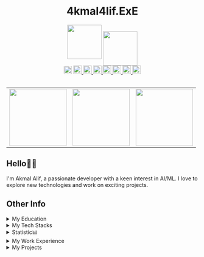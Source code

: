 <h1 align='center'>
  4kmal4lif.ExE
</h1>

<div align='center'>
<img src="https://github.com/user-attachments/assets/7de12eaa-a2b1-4d81-a750-cefb5b590b5f" width="90"/>
<sub><sub><sub><sub><sub><sub>
<img src="https://github.com/user-attachments/assets/6d027278-2d01-4af3-87ad-eef19c279541" width=90"/>
</sub></sub></sub></sub></sub></sub>
</div>

<div align='center'> <img src="https://komarev.com/ghpvc/?username=4kmal&color=dc143c&style=for-the-badge" alt="Profile Views" style="height:21px;"> <a href="https://akmalalif.com"> <img src="https://img.shields.io/badge/Portfolio-543DE0?style=for-the-badge&logo=About.me&logoColor=white" alt="Portfolio" style="height:22px;"> </a> <a href="https://www.linkedin.com/in/akmal-alif/"> <img src="https://img.shields.io/badge/LinkedIn-0077B5?style=for-the-badge&logo=linkedin&logoColor=white" alt="LinkedIn" style="height:22px;"> </a> <a href="https://github.com/4kmal"> <img src="https://img.shields.io/badge/GitHub-100000?style=for-the-badge&logo=github&logoColor=white" alt="GitHub" style="height:22px;"> </a> <a href="mailto:iamaleep@gmail.com"> <img src="https://img.shields.io/badge/Gmail-D14836?style=for-the-badge&logo=gmail&logoColor=white" alt="Gmail" style="height:22px;"> </a> <a href="https://www.instagram.com/4kmal4lif/"> <img src="https://img.shields.io/badge/Instagram-E4405F?style=for-the-badge&logo=instagram&logoColor=white" alt="Instagram" style="height:22px;"> </a> <a href="https://4kmal.medium.com"> <img src="https://img.shields.io/badge/Medium-12100E?style=for-the-badge&logo=medium&logoColor=white" alt="Medium" style="height:22px;"> </a> <a href="https://www.kaggle.com/4kmal4lif"> <img src="https://img.shields.io/badge/Kaggle-20BEFF?style=for-the-badge&logo=Kaggle&logoColor=white" alt="Kaggle" style="height:22px;"> </a> 
</div>

<br/>

<div align='center'>
  <table>
    <tr>
      <td align='center'>
        <a href='https://ko-fi.com/S6S419B72M'>
          <img src="https://github.com/user-attachments/assets/92d264a7-7ff4-44af-82a8-b29ba61f1628" width="150"/>
        </a>
      </td>
      <td align='center'>
        <a href='https://ko-fi.com/S6S419B72M'>
          <img src="https://github.com/user-attachments/assets/7875cd4a-312a-40a7-8591-e71408b6e6cf" width="150"/>
        </a>
      </td>
      <td align='center'>
        <a>
          <img src="https://github.com/user-attachments/assets/ca227572-71e1-4882-affd-7d7c3dae1de9" width="150"/>
        </a>
      </td>
    </tr>
  </table>
</div>



## Hello👋🏻
I'm Akmal Alif, a passionate developer with a keen interest in AI/ML. I love to explore new technologies and work on exciting projects.

## Other Info
<details>
  <summary>My Education</summary>
  
  <span><img src="https://img.shields.io/badge/Org-UKM-1877F2?style=for-the-badge"></span>
  <span><img src="https://img.shields.io/badge/CGPA-3.63-EFEEE9?style=for-the-badge"></span>
</details>

<details>
  <summary>My Tech Stacks</summary>
  <table>
    <tr>
      <th>Category</th>
      <th>Skills</th>
    </tr>
    <tr>
      <td>Programming Languages</td>
      <td>
        <img src="https://img.shields.io/badge/-Python-3776AB?style=flat&logo=python&logoColor=white" alt="Python">
        <img src="https://img.shields.io/badge/-C++-00599C?style=flat&logo=c%2B%2B&logoColor=white" alt="C++">
        <img src="https://img.shields.io/badge/-Java-007396?style=flat&logo=java&logoColor=white" alt="Java">
        <img src="https://img.shields.io/badge/-JavaScript-F7DF1E?style=flat&logo=javascript&logoColor=black" alt="JavaScript">
        <img src="https://img.shields.io/badge/-CSS3-1572B6?style=flat&logo=css3" alt="CSS3">
        <img src="https://img.shields.io/badge/-HTML5-E34F26?style=flat&logo=html5&logoColor=white" alt="HTML5">
        <img src="https://img.shields.io/badge/-PHP-777BB4?style=flat&logo=php&logoColor=white" alt="PHP">
        <img src="https://img.shields.io/badge/-SQL-4479A1?style=flat&logo=postgresql&logoColor=white" alt="SQL">
        <img src="https://img.shields.io/badge/-TypeScript-3178C6?style=flat&logo=typescript&logoColor=white" alt="TypeScript">
      </td>
    </tr>
    <tr>
      <td>Frameworks</td>
      <td>
        <img src="https://img.shields.io/badge/-Streamlit-FF4B4B?style=flat&logo=streamlit&logoColor=white" alt="Streamlit">
        <img src="https://img.shields.io/badge/-Vite-646CFF?style=flat&logo=vite&logoColor=white" alt="Vite">
      </td>
    </tr>
    <tr>
      <td>Databases</td>
      <td>
        <img src="https://img.shields.io/badge/-Supabase-3ECF8E?style=flat&logo=supabase&logoColor=white" alt="Supabase">
        <img src="https://img.shields.io/badge/-PostgreSQL-336791?style=flat&logo=postgresql&logoColor=white" alt="PostgreSQL">
        <img src="https://img.shields.io/badge/-Firebase-FFCB2F?style=flat&logo=firebase&logoColor=white" alt="Firebase">
        <img src="https://img.shields.io/badge/-Firestore-FFCB2F?style=flat&logo=firebase&logoColor=white" alt="Firestore">
        <img src="https://img.shields.io/badge/sqlite-%2307405e.svg?style=flat&logo=sqlite&logoColor=white">
      </td>
    </tr>
    <tr>
      <td>Cloud</td>
      <td>
        <img src="https://img.shields.io/badge/-Firebase-FFCB2F?style=flat&logo=firebase&logoColor=white" alt="Firebase">
      </td>
    </tr>
    <tr>
      <td>AI APIs</td>
      <td>
        <img src="https://img.shields.io/badge/-Google Gemini-4285F4?style=flat&logo=google&logoColor=white" alt="Google Gemini">
        <img src="https://img.shields.io/badge/-Hugging Face-FF4B4B?style=flat&logo=huggingface&logoColor=white" alt="Hugging Face">
        <img src="https://img.shields.io/badge/-OpenAI-343434?style=flat&logo=openai&logoColor=white" alt="OpenAI">
      </td>
    </tr>
    <tr>
      <td>Tools</td>
      <td>
        <img src="https://img.shields.io/badge/-Git-F05032?style=flat&logo=git&logoColor=white" alt="Git">
      </td>
    </tr>
    <tr>
      <td>Low/No Code</td>
      <td>
        <img src="https://img.shields.io/badge/-Figma-F24E1E?style=flat&logo=figma&logoColor=white" alt="Figma">
        <img src="https://img.shields.io/badge/-GitHub Copilot-58D6B1?style=flat&logo=github&logoColor=white" alt="GitHub Copilot">
        <img src="https://img.shields.io/badge/-ChatGPT-0061F2?style=flat&logo=openai&logoColor=white" alt="ChatGPT">
        <img src="https://img.shields.io/badge/-JamaiBase-FF6A5C?style=flat&logoColor=white" alt="JamaiBase">
        <img src="https://img.shields.io/badge/-Flowise-2F79C1?style=flat&logo=flowise&logoColor=white" alt="Flowise">
      </td>
    </tr>
  </table>
</details>

<details>
  <summary>Statistic📊</summary>
  
## 📊 Stats

<table>
  <tr>
    <td width="33%">
      <img src="https://github-readme-stats.vercel.app/api/top-langs/?username=4kmal&theme=tokyonight&hide_border=false&include_all_commits=true&count_private=false&layout=compact" alt="Top Languages" />
    </td>
    <td width="33%">
      <img src="https://github-readme-stats.vercel.app/api?username=4kmal&theme=tokyonight&hide_border=false&include_all_commits=true&count_private=false" alt="GitHub Stats" />
    </td>
    <td width="33%">
      <img src="https://github-readme-streak-stats.herokuapp.com/?user=4kmal&theme=tokyonight&hide_border=false" alt="GitHub Streak" />
    </td>
  </tr>
</table>

### Leetcode
  <div align="center">

  ![LeetCode Stats](https://leetcode.card.workers.dev/4kmal4lif?theme=auto&font=baloo&extension=null)

  </div>
</details>

<details>
  <summary>My Work Experience</summary>
  
### Working Experience

| Position | Company | Duration | Description |
|----------|---------|----------|-------------|
| Omniverse Engineer | NVIDIA | 11 April 2027 - 30 June 2027 | Robotics & Neuromorphic Engineering |
| AI Fullstack Developer | Notaku | 1 July 2024 - Current | LLM and Machine Learning |
| Cybersecurity Engineer Intern | National University of Malaysia | 1 April 2022 - 26 September 2022 | Devops |
</details>

<details>
  <summary>My Projects</summary>
  
<table>
  <tr>
    <th>Project</th>
    <th>Description</th>
    <th>Tech Stack</th>
  </tr>
  <tr>
    <td>
      <a href="https://github.com/4kmal/Vector-Search-From-Scratch">Vector Search From Scratch</a>
    </td>
    <td>This repository implements a vector search solution based on image and text embeddings. Users can search for similar products using an image or a textual description.</td>
    <td>
      <img src="https://img.shields.io/badge/-Python-3776AB?style=flat&logo=python&logoColor=white">
      <img src="https://img.shields.io/badge/-Streamlit-FF4B4B?style=flat&logo=streamlit&logoColor=white">
      <img src="https://img.shields.io/badge/sqlite-%2307405e.svg?style=flat&logo=sqlite&logoColor=white">
    </td>
  </tr>
  <tr>
    <td>
      <a href="https://github.com/4kmal/streamlit-authentication-template">streamlit-authentication-template</a>
    </td>
    <td>A Streamlit template which handles login and stores user data in a PostgreSQL database. It manages navigation among login state, signup state and app state with authentication through database management.</td>
    <td>
      <img src="https://img.shields.io/badge/-Python-3776AB?style=flat&logo=python&logoColor=white">
      <img src="https://img.shields.io/badge/-Streamlit-FF4B4B?style=flat&logo=streamlit&logoColor=white">
      <img src="https://img.shields.io/badge/-PostgreSQL-336791?style=flat&logo=postgresql&logoColor=white">
    </td>
  </tr>
  <tr>
    <td>
      <a href="https://github.com/4kmal/streamlit-oauth-template">streamlit-oauth-template</a>
    </td>
    <td>A streamlit template which is able to handle the login using oauth. It also handles the navigation among login state and app state.</td>
    <td>
      <img src="https://img.shields.io/badge/-Python-3776AB?style=flat&logo=python&logoColor=white">
      <img src="https://img.shields.io/badge/-Streamlit-FF4B4B?style=flat&logo=streamlit&logoColor=white">
      <img src="https://img.shields.io/badge/-Google%20OAuth-4285F4?style=flat&logo=google&logoColor=white">
    </td>
  </tr>
  <tr>
  <tr>
    <td>
      <a href="https://github.com/4kmal/GenAI-WebAppEditor">GenAI-WebAppEditor</a>
    </td>
    <td>A web application that leverages generative AI to create and edit webpages dynamically. Users can describe a webpage in natural language, generate the corresponding HTML, CSS, and JavaScript, and interactively edit specific elements of the page.</td>
    <td>
      <img src="https://img.shields.io/badge/-HTML5-E34F26?style=flat&logo=html5&logoColor=white">
      <img src="https://img.shields.io/badge/-CSS3-1572B6?style=flat&logo=css3">
      <img src="https://img.shields.io/badge/-JavaScript-F7DF1E?style=flat&logo=javascript&logoColor=black">
    </td>
  </tr>
  <tr>
    <td>
      <a href="https://github.com/4kmal/ChatWithPDF">ChatWithPDF</a>
    </td>
    <td>A Streamlit app which allows you to chat with your own PDF.</td>
    <td>
      <img src="https://img.shields.io/badge/-Python-3776AB?style=flat&logo=python&logoColor=white">
      <img src="https://img.shields.io/badge/-Streamlit-FF4B4B?style=flat&logo=streamlit&logoColor=white">
    </td>
  </tr>
    <td>
      <a href="https://github.com/4kmal/aischeduler">aischeduler</a>
    </td>
    <td>AI Scheduler is a web application built with Vite, React, and TypeScript to help users manage their schedules efficiently.</td>
    <td>
      <img src="https://img.shields.io/badge/-React-61DAFB?style=flat&logo=react&logoColor=black">
      <img src="https://img.shields.io/badge/-TypeScript-3178C6?style=flat&logo=typescript&logoColor=white">
      <img src="https://img.shields.io/badge/-Vite-646CFF?style=flat&logo=vite&logoColor=white">
    </td>
  </tr>
</table>
</details>
